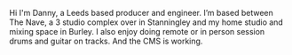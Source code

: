 Hi I'm Danny, a Leeds based producer and engineer. I’m based between
The Nave, a 3 studio complex over in Stanningley and my home studio
and mixing space in Burley. I also enjoy doing remote or in person
session drums and guitar on tracks. And the CMS is working.
